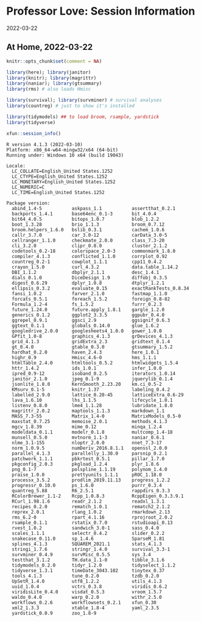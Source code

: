 Professor Love: Session Information
================
2022-03-22

## At Home, 2022-03-22

``` r
knitr::opts_chunk$set(comment = NA)
```

``` r
library(here); library(janitor)
library(knitr); library(magrittr)
library(naniar); library(gtsummary)
library(rms) # also loads Hmisc

library(survival); library(survminer) # survival analyses
library(countreg) # just to show it's installed

library(tidymodels) ## to load broom, rsample, yardstick
library(tidyverse)
```

``` r
xfun::session_info()
```

    R version 4.1.3 (2022-03-10)
    Platform: x86_64-w64-mingw32/x64 (64-bit)
    Running under: Windows 10 x64 (build 19043)

    Locale:
      LC_COLLATE=English_United States.1252 
      LC_CTYPE=English_United States.1252   
      LC_MONETARY=English_United States.1252
      LC_NUMERIC=C                          
      LC_TIME=English_United States.1252    

    Package version:
      abind_1.4-5           askpass_1.1           assertthat_0.2.1     
      backports_1.4.1       base64enc_0.1-3       bit_4.0.4            
      bit64_4.0.5           bitops_1.0.7          blob_1.2.2           
      boot_1.3.28           brio_1.1.3            broom_0.7.12         
      broom.helpers_1.6.0   bslib_0.3.1           cachem_1.0.6         
      callr_3.7.0           car_3.0-12            carData_3.0-5        
      cellranger_1.1.0      checkmate_2.0.0       class_7.3-20         
      cli_3.2.0             clipr_0.8.0           cluster_2.1.2        
      codetools_0.2-18      colorspace_2.0-3      commonmark_1.8.0     
      compiler_4.1.3        conflicted_1.1.0      corrplot_0.92        
      countreg_0.2-1        cowplot_1.1.1         cpp11_0.4.2          
      crayon_1.5.0          curl_4.3.2            data.table_1.14.2    
      DBI_1.1.2             dbplyr_2.1.1          desc_1.4.1           
      dials_0.1.0           DiceDesign_1.9        diffobj_0.3.5        
      digest_0.6.29         dplyr_1.0.8           dtplyr_1.2.1         
      ellipsis_0.3.2        evaluate_0.15         exactRankTests_0.8.34
      fansi_1.0.2           farver_2.1.0          fastmap_1.1.0        
      forcats_0.5.1         foreach_1.5.2         foreign_0.8-82       
      Formula_1.2-4         fs_1.5.2              furrr_0.2.3          
      future_1.24.0         future.apply_1.8.1    gargle_1.2.0         
      generics_0.1.2        ggplot2_3.3.5         ggpubr_0.4.0         
      ggrepel_0.9.1         ggsci_2.9             ggsignif_0.6.3       
      ggtext_0.1.1          globals_0.14.0        glue_1.6.2           
      googledrive_2.0.0     googlesheets4_1.0.0   gower_1.0.0          
      GPfit_1.0-8           graphics_4.1.3        grDevices_4.1.3      
      grid_4.1.3            gridExtra_2.3         gridtext_0.1.4       
      gt_0.4.0              gtable_0.3.0          gtsummary_1.5.2      
      hardhat_0.2.0         haven_2.4.3           here_1.0.1           
      highr_0.9             Hmisc_4.6-0           hms_1.1.1            
      htmlTable_2.4.0       htmltools_0.5.2       htmlwidgets_1.5.4    
      httr_1.4.2            ids_1.0.1             infer_1.0.0          
      ipred_0.9-12          isoband_0.2.5         iterators_1.0.14     
      janitor_2.1.0         jpeg_0.1-9            jquerylib_0.1.4      
      jsonlite_1.8.0        KernSmooth_2.23.20    km.ci_0.5-2          
      KMsurv_0.1-5          knitr_1.37            labeling_0.4.2       
      labelled_2.9.0        lattice_0.20-45       latticeExtra_0.6-29  
      lava_1.6.10           lhs_1.1.5             lifecycle_1.0.1      
      listenv_0.8.0         lme4_1.1.28           lubridate_1.8.0      
      magrittr_2.0.2        maptools_1.1.3        markdown_1.1         
      MASS_7.3-55           Matrix_1.4-0          MatrixModels_0.5-0   
      maxstat_0.7.25        memoise_2.0.1         methods_4.1.3        
      mgcv_1.8.39           mime_0.12             minqa_1.2.4          
      modeldata_0.1.1       modelr_0.1.8          multcomp_1.4-18      
      munsell_0.5.0         mvtnorm_1.1-3         naniar_0.6.1         
      nlme_3.1-155          nloptr_2.0.0          nnet_7.3-17          
      norm_1.0.9.5          numDeriv_2016.8.1.1   openssl_2.0.0        
      parallel_4.1.3        parallelly_1.30.0     parsnip_0.2.1        
      patchwork_1.1.1       pbkrtest_0.5.1        pillar_1.7.0         
      pkgconfig_2.0.3       pkgload_1.2.4         plyr_1.8.6           
      png_0.1-7             polspline_1.1.19      polynom_1.4.0        
      praise_1.0.0          prettyunits_1.1.1     pROC_1.18.0          
      processx_3.5.2        prodlim_2019.11.13    progress_1.2.2       
      progressr_0.10.0      ps_1.6.0              purrr_0.3.4          
      quantreg_5.88         R6_2.5.1              rappdirs_0.3.3       
      RColorBrewer_1.1-2    Rcpp_1.0.8.3          RcppEigen_0.3.3.9.1  
      RCurl_1.98.1.6        readr_2.1.2           readxl_1.3.1         
      recipes_0.2.0         rematch_1.0.1         rematch2_2.1.2       
      reprex_2.0.1          rlang_1.0.2           rmarkdown_2.13       
      rms_6.2-0             rpart_4.1.16          rprojroot_2.0.2      
      rsample_0.1.1         rstatix_0.7.0         rstudioapi_0.13      
      rvest_1.0.2           sandwich_3.0-1        sass_0.4.0           
      scales_1.1.1          selectr_0.4.2         slider_0.2.2         
      snakecase_0.11.0      sp_1.4.6              SparseM_1.81         
      splines_4.1.3         SQUAREM_2021.1        stats_4.1.3          
      stringi_1.7.6         stringr_1.4.0         survival_3.3-1       
      survminer_0.4.9       survMisc_0.5.5        sys_3.4              
      testthat_3.1.2        TH.data_1.1-0         tibble_3.1.6         
      tidymodels_0.2.0      tidyr_1.2.0           tidyselect_1.1.2     
      tidyverse_1.3.1       timeDate_3043.102     tinytex_0.37         
      tools_4.1.3           tune_0.2.0            tzdb_0.2.0           
      UpSetR_1.4.0          utf8_1.2.2            utils_4.1.3          
      uuid_1.0.4            vctrs_0.3.8           viridis_0.6.2        
      viridisLite_0.4.0     visdat_0.5.3          vroom_1.5.7          
      waldo_0.4.0           warp_0.2.0            withr_2.5.0          
      workflows_0.2.6       workflowsets_0.2.1    xfun_0.30            
      xml2_1.3.3            xtable_1.8-4          yaml_2.3.5           
      yardstick_0.0.9       zoo_1.8-9            
